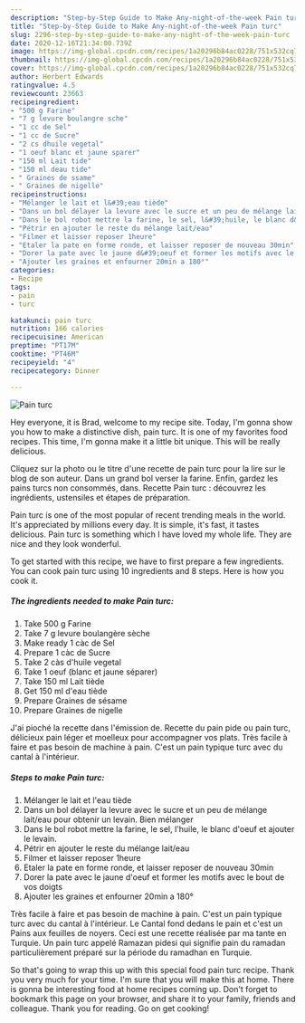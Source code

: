 ```yaml
---
description: "Step-by-Step Guide to Make Any-night-of-the-week Pain turc"
title: "Step-by-Step Guide to Make Any-night-of-the-week Pain turc"
slug: 2296-step-by-step-guide-to-make-any-night-of-the-week-pain-turc
date: 2020-12-16T21:34:00.739Z
image: https://img-global.cpcdn.com/recipes/1a20296b84ac0228/751x532cq70/pain-turc-photo-principale-de-la-recette.jpg
thumbnail: https://img-global.cpcdn.com/recipes/1a20296b84ac0228/751x532cq70/pain-turc-photo-principale-de-la-recette.jpg
cover: https://img-global.cpcdn.com/recipes/1a20296b84ac0228/751x532cq70/pain-turc-photo-principale-de-la-recette.jpg
author: Herbert Edwards
ratingvalue: 4.5
reviewcount: 23663
recipeingredient:
- "500 g Farine"
- "7 g levure boulangre sche"
- "1 cc de Sel"
- "1 cc de Sucre"
- "2 cs dhuile vegetal"
- "1 oeuf blanc et jaune sparer"
- "150 ml Lait tide"
- "150 ml deau tide"
- " Graines de ssame"
- " Graines de nigelle"
recipeinstructions:
- "Mélanger le lait et l&#39;eau tiède"
- "Dans un bol délayer la levure avec le sucre et un peu de mélange lait/eau pour obtenir un levain. Bien mélanger"
- "Dans le bol robot mettre la farine, le sel, l&#39;huile, le blanc d&#39;oeuf et ajouter le levain."
- "Pétrir en ajouter le reste du mélange lait/eau"
- "Filmer et laisser reposer 1heure"
- "Etaler la pate en forme ronde, et laisser reposer de nouveau 30min"
- "Dorer la pate avec le jaune d&#39;oeuf et former les motifs avec le bout de vos doigts"
- "Ajouter les graines et enfourner 20min a 180°"
categories:
- Recipe
tags:
- pain
- turc

katakunci: pain turc 
nutrition: 166 calories
recipecuisine: American
preptime: "PT17M"
cooktime: "PT46M"
recipeyield: "4"
recipecategory: Dinner

---
```



![Pain turc](https://img-global.cpcdn.com/recipes/1a20296b84ac0228/751x532cq70/pain-turc-photo-principale-de-la-recette.jpg)

Hey everyone, it is Brad, welcome to my recipe site. Today, I'm gonna show you how to make a distinctive dish, pain turc. It is one of my favorites food recipes. This time, I'm gonna make it a little bit unique. This will be really delicious.

Cliquez sur la photo ou le titre d&#39;une recette de pain turc pour la lire sur le blog de son auteur. Dans un grand bol verser la farine. Enfin, gardez les pains turcs non consommés, dans. Recette Pain turc : découvrez les ingrédients, ustensiles et étapes de préparation.

Pain turc is one of the most popular of recent trending meals in the world. It's appreciated by millions every day. It is simple, it's fast, it tastes delicious. Pain turc is something which I have loved my whole life. They are nice and they look wonderful.


To get started with this recipe, we have to first prepare a few ingredients. You can cook pain turc using 10 ingredients and 8 steps. Here is how you cook it.

<!--inarticleads1-->

##### The ingredients needed to make Pain turc:

1. Take 500 g Farine
1. Take 7 g levure boulangère sèche
1. Make ready 1 càc de Sel
1. Prepare 1 càc de Sucre
1. Take 2 càs d&#39;huile vegetal
1. Take 1 oeuf (blanc et jaune séparer)
1. Take 150 ml Lait tiède
1. Get 150 ml d&#39;eau tiède
1. Prepare  Graines de sésame
1. Prepare  Graines de nigelle


J&#39;ai pioché la recette dans l&#39;émission de. Recette du pain pide ou pain turc, délicieux pain léger et moelleux pour accompagner vos plats. Très facile à faire et pas besoin de machine à pain. C&#39;est un pain typique turc avec du cantal à l&#39;intérieur. 

<!--inarticleads2-->

##### Steps to make Pain turc:

1. Mélanger le lait et l&#39;eau tiède
1. Dans un bol délayer la levure avec le sucre et un peu de mélange lait/eau pour obtenir un levain. Bien mélanger
1. Dans le bol robot mettre la farine, le sel, l&#39;huile, le blanc d&#39;oeuf et ajouter le levain.
1. Pétrir en ajouter le reste du mélange lait/eau
1. Filmer et laisser reposer 1heure
1. Etaler la pate en forme ronde, et laisser reposer de nouveau 30min
1. Dorer la pate avec le jaune d&#39;oeuf et former les motifs avec le bout de vos doigts
1. Ajouter les graines et enfourner 20min a 180°


Très facile à faire et pas besoin de machine à pain. C&#39;est un pain typique turc avec du cantal à l&#39;intérieur. Le Cantal fond dedans le pain et c&#39;est un Pains aux feuilles de noyers. Ceci est une recette réalisée par ma tante en Turquie. Un pain turc appelé Ramazan pidesi qui signifie pain du ramadan particulièrement préparé sur la période du ramadhan en Turquie. 

So that's going to wrap this up with this special food pain turc recipe. Thank you very much for your time. I'm sure that you will make this at home. There is gonna be interesting food at home recipes coming up. Don't forget to bookmark this page on your browser, and share it to your family, friends and colleague. Thank you for reading. Go on get cooking!
